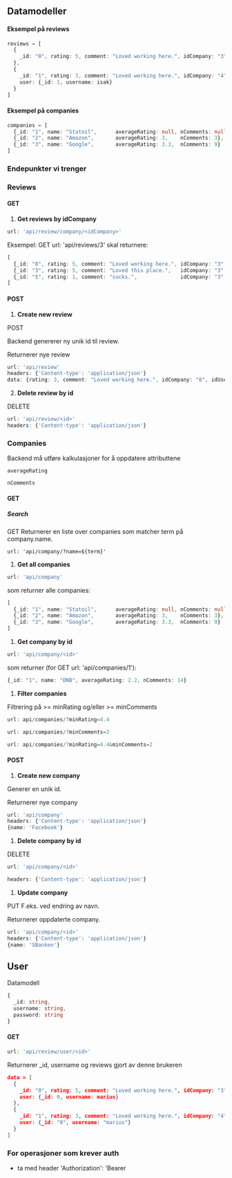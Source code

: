 ## Datamodeller

#### Eksempel på reviews

```typescript
reviews = [
  {
    _id: "0", rating: 5, comment: "Loved working here.", idCompany: "3", 		user: {_id: "0", username: "marius"}
  },	
  {
    _id: "1", rating: 3, comment: "Loved working here.", idCompany: "4", 
  	user: {_id: 1, username: isak}
  } 
]
```



#### Eksempel på companies

```typescript
companies = [
  {_id: "1", name: "Statoil",      averageRating: null, nComments: null},
  {_id: "2", name: "Amazon",       averageRating: 3,    nComments: 3},
  {_id: "3", name: "Google",       averageRating: 3.3,  nComments: 9}
]
```



### Endepunkter vi trenger

### Reviews

#### GET

1. **Get reviews by idCompany**

```typescript
url: 'api/review/company/<idCompany>'
```

Eksempel:
GET url: 'api/reviews/3' skal returnere:

```typescript
[
  {_id: "0", rating: 5, comment: "Loved working here.", idCompany: "3", idUser: "0", username: "marius"},
  {_id: "3", rating: 5, comment: "Loved this place.",   idCompany: "3", idUser: "0", username: "marius"},
  {_id: "5", rating: 1, comment: "sucks.",              idCompany: "3", idUser: "2", username: "jdawg"}
]
```



#### POST

1. **Create new review**

POST

Backend genererer ny unik id til review.

Returnerer nye review

```typescript
url: 'api/review'
headers: {'Content-type': 'application/json'}
data: {rating: 3, comment: "Loved working here.", idCompany: "8", idUser: "0", username: "marius"}
```

2. **Delete review by id**

DELETE

```typescript
url: 'api/review/<id>'
headers: {'Content-type': 'application/json'}
```

### Companies

Backend må utføre kalkulasjoner for å oppdatere attributtene

```
averageRating
```

```
nComments
```



#### GET

#####  Search

GET
Returnerer en liste over companies som matcher term på company.name. 

```
url: 'api/company/?name=${term}'
```

1. **Get all companies**

```typescript
url: 'api/company'
```

som returner alle companies:

```typescript
[
  {_id: "1", name: "Statoil",      averageRating: null, nComments: null},
  {_id: "2", name: "Amazon",       averageRating: 3,    nComments: 3},
  {_id: "3", name: "Google",       averageRating: 3.3,  nComments: 9}
]
```

1. **Get company by id**

```typescript
url: 'api/company/<id>'
```

som returner (for GET url: 'api/companies/1'):

```typescript
{_id: "1", name: "DNB", averageRating: 2.2, nComments: 14}
```

1. **Filter companies**

Filtrering på >= minRating og/eller >= minComments 

```typescript
url: api/companies/?minRating=4.4
```

```typescript
url: api/companies/?minComments=3
```

```typescript
url: api/companies/?minRating=4.4&minComments=2
```



#### POST

1. **Create new company**

Generer en unik id.

Returnerer nye company

```typescript
url: 'api/company'
headers: {'Content-type': 'application/json'}
{name: 'Facebook'}
```



1. **Delete company by id**

DELETE

```typescript
url: 'api/company/<id>'
```

```typescript
headers: {'Content-type': 'application/json'}
```



1. **Update company**

PUT
F.eks. ved endring av navn.

Returnerer oppdaterte company.

```typescript
url: 'api/company/<id>'
headers: {'Content-type': 'application/json'}
{name: 'SBanken'}
```





## User

Datamodell

```typescript
{
  _id: string,
  username: string,
  password: string
}
```

#### GET

```typescript
url: 'api/review/user/<id>'
```

Returnerer _id, username og reviews gjort av denne brukeren


```json
data = [
  {
    _id: "0", rating: 5, comment: "Loved working here.", idCompany: "3", 		
    user: {_id: 0, username: marius}
  },	
  {
    _id: "1", rating: 3, comment: "Loved working here.", idCompany: "4", 
  	user: {_id: "0", username: "marius"}
  } 
]
```

### For operasjoner som krever auth 
  * ta med header 'Authorization': 'Bearer <token>
